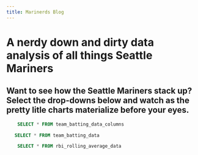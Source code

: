 ```yaml
---
title: Marinerds Blog
---
```


# A nerdy down and dirty data analysis of all things Seattle Mariners

## Want to see how the Seattle Mariners stack up?  Select the drop-downs below and watch as the pretty litle charts materialize before your eyes.

```sql team_batting_columns
    SELECT * FROM team_batting_data_columns
```

<Dropdown
    data={team_batting_columns} 
    name=team_batting_column_selector
    value=index
    title="Select Critera for Team Batting "
/>

```sql team_batting_data
   SELECT * FROM team_batting_data
```

<BarChart 
    data={team_batting_data}
    swapXY=true 
    x=Team
    y={inputs.team_batting_column_selector.value}
    title="Team Batting Stats"
/>

<Dropdown
    data={team_batting_columns} 
    name=team_batting_column_scatter_selector_x
    value=index
    title="Select X Axis Dropdown for Scatter Plot" 
/>

<Dropdown
    data={team_batting_columns} 
    name=team_batting_column_scatter_selector_y
    value=index
    title="Select Y Axis Dropdown for Scatter Plot" 
/>

<ScatterPlot 
    data={team_batting_data} 
    x={inputs.team_batting_column_scatter_selector_x.value}
    y={inputs.team_batting_column_scatter_selector_y.value}
    series=Team
    xAxisTitle=true 
    yAxisTitle=true
    title="Team Batting Scatter Chart"
/>



```sql rbi_rolling_avg
    SELECT * FROM rbi_rolling_average_data
```

<LineChart 
    data={rbi_rolling_avg}  
    x=Date
    y=rbi_rolling_avg
    title="RBI Rolling Average"
/>